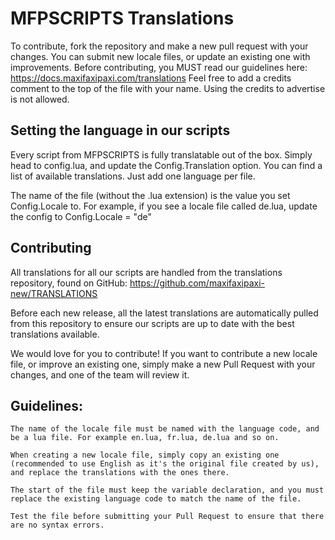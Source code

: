 # MFPSCRIPTS Translations
To contribute, fork the repository and make a new pull request with your changes. You can submit new locale files, or update an existing one with improvements.
Before contributing, you MUST read our guidelines here: https://docs.maxifaxipaxi.com/translations
Feel free to add a credits comment to the top of the file with your name. Using the credits to advertise is not allowed.


## Setting the language in our scripts

Every script from MFPSCRIPTS is fully translatable out of the box. Simply head to config.lua, and update the Config.Translation option. You can find a list of available translations. Just add one language per file.

The name of the file (without the .lua extension) is the value you set Config.Locale to. For example, if you see a locale file called de.lua, update the config to Config.Locale = "de"

## Contributing
All translations for all our scripts are handled from the translations repository, found on GitHub:
https://github.com/maxifaxipaxi-new/TRANSLATIONS

Before each new release, all the latest translations are automatically pulled from this repository to ensure our scripts are up to date with the best translations available.

We would love for you to contribute! If you want to contribute a new locale file, or improve an existing one, simply make a new Pull Request with your changes, and one of the team will review it.

## Guidelines:

    The name of the locale file must be named with the language code, and be a lua file. For example en.lua, fr.lua, de.lua and so on.

    When creating a new locale file, simply copy an existing one (recommended to use English as it's the original file created by us), and replace the translations with the ones there.

    The start of the file must keep the variable declaration, and you must replace the existing language code to match the name of the file.

    Test the file before submitting your Pull Request to ensure that there are no syntax errors.
